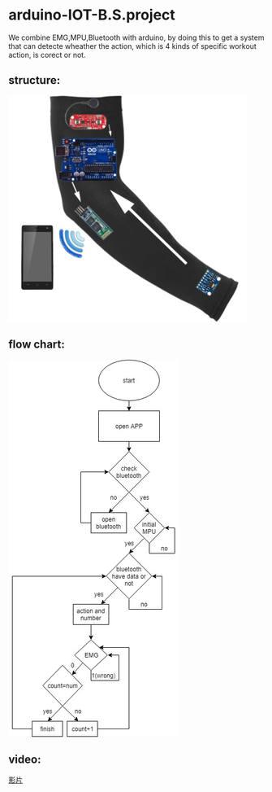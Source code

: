 # arduino-IOT-B.S.project
 We combine EMG,MPU,Bluetooth with arduino, by doing this to get a system that can detecte wheather the action, which is 4 kinds of specific workout action, is corect or not.<br>
 
## structure:
![image](https://github.com/qaws5503/arduino-IOT-B.S.project/blob/master/%E8%B3%87%E6%96%99/structure.jpg)

## flow chart:
![image](https://github.com/qaws5503/arduino-IOT-B.S.project/blob/master/%E8%B3%87%E6%96%99/flow_chart.jpg)

## video:
[影片](https://drive.google.com/file/d/1R4Fi3lLmptNgDoP5xuTtrdxD-aKgD0xq/view?usp=sharing)
